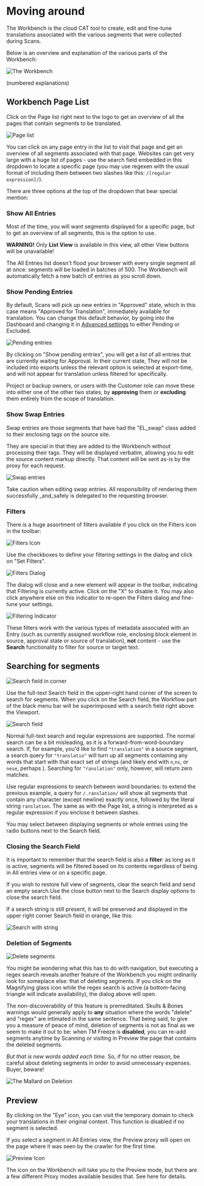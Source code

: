 # Moving around

The Workbench is the cloud CAT tool to create, edit and fine-tune
translations associated with the various segments that were collected
during Scans.

Below is an overview and explanation of the various parts of the Workbench:

![The Workbench](/img/workbench/full_screen.png)

(numbered explanations)

## Workbench Page List

Click on the Page list right next to the logo to get an overview of
all the pages that contain segments to be translated.

![Page list](/img/workbench/pagelist)

You can click on any page entry in the list to visit that page and get
an overview of all segments associated with that page. Websites can
get very large with a huge list of pages - use the search field
embedded in this dropdown to locate a specific page (you may use
regexen with the usual format of including them between two slashes
like this: `/[regular expression]/`).

There are three options at the top of the dropdown that bear special
mention:

### Show All Entries

Most of the time, you will want segments displayed for a specific
page, but to get an overview of all segments, this is the option to
use.

**WARNING!** Only **List View** is available in this view, all other
View buttons will be unavailable!

The All Entries list doesn't flood your browser with every single
segment all at once: segments will be loaded in batches of 500. The
Workbench will automatically fetch a new batch of entries as you
scroll down.

### Show Pending Entries

By default, Scans will pick up new entries in "Approved" state, which
in this case means "Approved for Translation", immediately available
for translation. You can change this default behavior, by going into
the Dashboard and changing it in <a
href="/dashboard/menu/dashboard.html#advanced-settings">Advanced
settings</a> to either Pending or Excluded.

![Pending entries](/img/workbench/pending_entry.png)

By clicking on "Show pending entries", you will get a list of all
entries that are currently waiting for Approval. In their current
state, They will not be included into exports unless the relevant
option is selected at export-time, and will not appear for translation
unless filtered for specifically.

Project or backup owners, or users with the Customer role can move
these into either one of the other two states, by **approving** them
or **excluding** them entirely from the scope of translation.

### Show Swap Entries

Swap entries are those segments that have had the "EL_swap" class
added to their enclosing tags on the source site.

They are special in that they are added to the Workbench without
processing their tags. They will be displayed verbatim, allowing you
to edit the source content markup directly. That content will be sent
as-is by the proxy for each request.

![Swap entries](/img/workbench/swap_entry.png)

Take caution when editing swap entries. All responsibility of
rendering them successfully _and_safely is delegated to the requesting
browser.

### Filters

There is a huge assortment of filters available if you click on the
Filters icon in the toolbar:

![Filters Icon](/img/workbench/filters_icon.png)

Use the checkboxes to define your filtering settings in the dialog and
click on "Set Filters".

![Filters Dialog](/img/workbench/filters_dialog.png)

The dialog will close and a new element will appear in the toolbar,
indicating that Filtering is currently active. Click on the "X" to
disable it. You may also click anywhere else on this indicator to
re-open the Filters dialog and fine-tune your settings.

![Filtering Indicator](/img/workbench/filters_indicator.png)

These filters work with the various types of metadata associated with
an Entry (such as currently assigned workflow role, enclosing block
element in source, approval state or source of translation), **not**
content - use the **Search** functionality to filter for source or
target text.

## Searching for segments

![Search field in corner](/img/workbench/search.png)

Use the full-text Search field in the upper-right hand corner of the
screen to search for segments. When you click on the Search field, the
Workflow part of the black menu bar will be superimposed with a search
field right above the Viewport.

![Search field](/img/workbench/active_search.png)

Normal full-text search and regular expressions are supported. The
normal search can be a bit misleading, as it is a
forward-from-word-boundary search. If, for example, you'd like to find
`"translation"` in a source segment, a search query for `"translatio"`
will turn up all segments containing any words that start with that
exact set of strings (and likely end with `n`,`ns`, or `nese`, perhaps
). Searching for `"ranslation"` only, however, will return zero
matches.

Use regular expressions to search between word boundaries: to extend
the previous example, a query for `/.ranslation/` will show all
segments that contain any character (except newline) exactly once,
followed by the literal string `ranslation`. The same as with the Page
list, a string is interpreted as a regular expression if you enclose
it between slashes.

You may select between displaying segments or whole entries using the
radio buttons next to the Search field.

### Closing the Search Field

It is important to remember that the search field is also a
**filter**: as long as it is active, segments will be filtered based
on its contents regardless of being in All entries view or on a
specific page.

If you wish to restore full view of segments, clear the search field
and send an empty search.Use the close button next to the Search
display options to close the search field.

If a search string is still present, it will be preserved and
displayed in the upper right corner Search field in orange, like this:

![Search with string](/img/workbench/search_orange.png)

### Deletion of Segments

![Delete segments](/img/workbench/segment_delete_dialog.png)

You might be wondering what this has to do with navigation, but
executing a regex search reveals another feature of the Workbench you
might ordinarily look for someplace else: that of deleting
segments. If you click on the Magnifying glass icon while the regex
search is active (a bottom-facing triangle will indicate
availability), the dialog above will open.

The non-discoverability of this feature is premeditated. Skulls &
Bones warnings would generally apply to **any** situation where the
words "delete" and "regex" are intimated in the same sentence. That
being said, to give you a measure of peace of mind, deletion of
segments is not as final as we seem to make it out to be: when TM
Freeze is **disabled**, you can re-add segments anytime by Scanning or
visiting in Preview the page that contains the deleted segments.

_But that is new words added each time_. So, if for no other reason,
be careful about deleting segments in order to avoid unnecessary
expenses. Buyer, beware!

![The Mallard on Deletion](/img/misc/mallard_delete.png)

## Preview

By clicking on the "Eye" icon, you can visit the temporary domain to
check your translations in their original context. This function is
disabled if no segment is selected.

If you select a segment in All Entries view, the Preview proxy will
open on the page where it was seen by the crawler for the first time.

![Preview Icon](/img/workbench/preview_eye_icon.png)

The icon on the Workbench will take you to the Preview mode, but there
are a few different Proxy modes available besides that. See here for
details.
